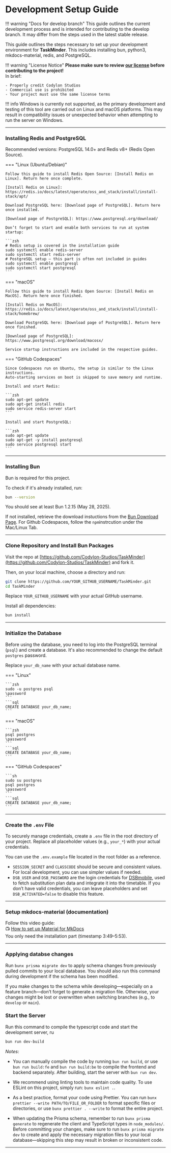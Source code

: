 # Development Setup Guide

!!! warning "Docs for develop branch"
    This guide outlines the current development process and is intended for contributing to the develop branch. It may differ from the steps used in the latest stable release.

This guide outlines the steps necessary to set up your development environment for **TaskMinder**. This includes installing bun, python3, mkdocs-material, redis, and PostgreSQL.

!!! warning "License Notice"
    **Please make sure to review [our license](./license.md) before contributing to the project!**  
    In brief:

    - Properly credit Codylon Studios
    - Commercial use is prohibited
    - Your project must use the same license terms

!!! info
    Windows is currently not supported, as the primary development and testing of this tool are carried out on Linux and macOS platforms. This may result in compatibility issues or unexpected behavior when attempting to run the server on Windows.

---

### Installing Redis and PostgreSQL

Recommended versions: PostgreSQL 14.0+ and Redis v8+ (Redis Open Source).

=== "Linux (Ubuntu/Debian)"

    Follow this guide to install Redis Open Source: [Install Redis on Linux]. Return here once complete.

    [Install Redis on Linux]: https://redis.io/docs/latest/operate/oss_and_stack/install/install-stack/apt/

    Download PostgreSQL here: [Download page of PostgreSQL]. Return here once installed.

    [Download page of PostgreSQL]: https://www.postgresql.org/download/

    Don’t forget to start and enable both services to run at system startup:

    ```zsh
    # Redis setup is covered in the installation guide
    sudo systemctl enable redis-server
    sudo systemctl start redis-server
    # PostgreSQL setup – this part is often not included in guides
    sudo systemctl enable postgresql
    sudo systemctl start postgresql
    ```

=== "macOS"

    Follow this guide to install Redis Open Source: [Install Redis on MacOS]. Return here once finished.

    [Install Redis on MacOS]: https://redis.io/docs/latest/operate/oss_and_stack/install/install-stack/homebrew/

    Download PostgreSQL here: [Download page of PostgreSQL]. Return here once finished.

    [Download page of PostgreSQL]: https://www.postgresql.org/download/macosx/

    Service startup instructions are included in the respective guides.

=== "GitHub Codespaces"

    Since Codespaces run on Ubuntu, the setup is similar to the Linux instructions.  
    Auto-starting services on boot is skipped to save memory and runtime.

    Install and start Redis:

    ```zsh
    sudo apt-get update
    sudo apt-get install redis
    sudo service redis-server start
    ```

    Install and start PostgreSQL:

    ```zsh
    sudo apt-get update
    sudo apt-get -y install postgresql
    sudo service postgresql start
    ```

---

### Installing Bun

Bun is required for this project.

To check if it's already installed, run:

```zsh
bun --version
```

You should see at least Bun 1.2.15 (May 28, 2025). 

[Bun Versions]: https://bun.sh/blog

If not installed, retrieve the download instuctions from the [Bun Download Page]. For Github Codespaces, follow the `npm`instrcution under the Mac/Linux Tab.

[Bun Download Page]: https://bun.sh/docs/installation

---

### Clone Repository and Install Bun Packages

Visit the repo at [https://github.com/Codylon-Studios/TaskMinder](https://github.com/Codylon-Studios/TaskMinder) and fork it.

Then, on your local machine, choose a directory and run:

```zsh
git clone https://github.com/YOUR_GITHUB_USERNAME/TaskMinder.git
cd TaskMinder
```

Replace `YOUR_GITHUB_USERNAME` with your actual GitHub username.

Install all dependencies:

```zsh
bun install
```

---

### Initialize the Database

Before using the database, you need to log into the PostgreSQL terminal (`psql`) and create a database. It's also recommended to change the default `postgres` password.

Replace `your_db_name` with your actual database name.

=== "Linux"

    ```zsh
    sudo -u postgres psql
    \password
    ```
    ```sql
    CREATE DATABASE your_db_name;
    ```

=== "macOS"

    ```zsh
    psql postgres
    \password
    ```
    ```sql
    CREATE DATABASE your_db_name;
    ```

=== "GitHub Codespaces"

    ```sh
    sudo su postgres
    psql postgres
    \password
    ```
    ```sql
    CREATE DATABASE your_db_name;
    ```

---

### Create the `.env` File

To securely manage credentials, create a `.env` file in the root directory of your project. Replace all placeholder values (e.g., `your_*`) with your actual credentials.

You can use the `.env.example` file located in the root folder as a reference.

* `SESSION_SECRET` and `CLASSCODE` should be secure and consistent values. For local development, you can use simpler values if needed.
* `DSB_USER` and `DSB_PASSWORD` are the login credentials for [DSBmobile](https://www.dsbmobile.de), used to fetch substitution plan data and integrate it into the timetable.
  If you don’t have valid credentials, you can leave placeholders and set `DSB_ACTIVATED=false` to disable this feature.

---

###  Setup mkdocs-material (documentation)
Follow this video guide:  
📺 [How to set up Material for MkDocs](https://www.youtube.com/watch?v=xlABhbnNrfI)  
You only need the installation part (timestamp 3:49–5:53).

---

### Applying databse changes

Run `bunx prisma migrate dev` to apply schema changes from previously pulled commits to your local database.
You should also run this command during development if the schema has been modified.

If you make changes to the schema while developing—especially on a feature branch—don’t forget to generate a migration file. Otherwise, your changes might be lost or overwritten when switching branches (e.g., to `develop` or `main`).


### Start the Server

Run this command to compile the typescript code and start the development server, ru
```zsh
bun run dev-build
```

*Notes*:

* You can manually compile the code by running `bun run build`, or use `bun run build:fe` and `bun run build:be` to compile the frontend and backend separately. After building, start the server with `bun run dev`.

* We recommend using linting tools to maintain code quality. To use ESLint on this project, simply run: `bunx eslint .`.

* As a best practice, format your code using Prettier. You can run `bunx prettier --write PATH/TO/FILE_OR_FOLDER` to format specific files or directories, or use `bunx prettier . --write` to format the entire project.

* When updating the Prisma schema, remember to run `bunx prisma generate` to regenerate the client and TypeScript types in `node_modules/`.
  Before committing your changes, make sure to run `bunx prisma migrate dev` to create and apply the necessary migration files to your local database—skipping this step may result in broken or inconsistent code.

---
